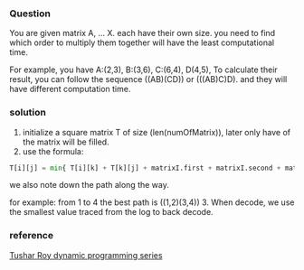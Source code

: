 ### Question
You are given matrix A, ... X. each have their own size. you need to find which order to multiply them together will have the least computational time.

For example, you have A:(2,3), B:(3,6), C:(6,4), D(4,5), To calculate their result, you can follow the sequence ((AB)(CD)) or (((AB)C)D). and they will have different computation time.

### solution
1. initialize a square matrix T of size (len(numOfMatrix)), later only have of the matrix will be filled.
2. use the formula:
```python
T[i][j] = min{ T[i][k] + T[k][j] + matrixI.first + matrixI.second + matrixK.second) # add the second value to bind them together
```
we also note down the path along the way. 

for example:
from 1 to 4 the best path is ((1,2)(3,4))
3. When decode, we use the smallest value traced from the log to back decode.


### reference
[Tushar Roy dynamic programming series](https://www.youtube.com/watch?v=vgLJZMUfnsU&index=3&list=PLrmLmBdmIlpsHaNTPP_jHHDx_os9ItYXr)